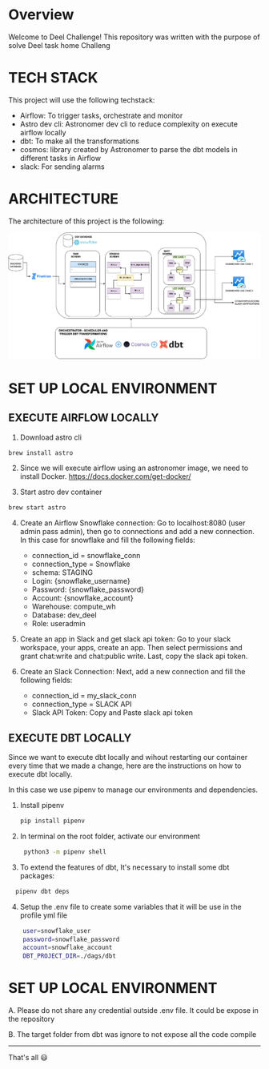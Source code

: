 Overview
========

Welcome to Deel Challenge! This repository was written with the purpose of solve Deel task home Challeng

TECH STACK
================

This project will use the following techstack:

- Airflow: To trigger tasks, orchestrate and monitor
- Astro dev cli: Astronomer dev cli to reduce complexity on execute airflow locally
- dbt: To make all the transformations
- cosmos: library created by Astronomer to parse the dbt models in different tasks in Airflow
- slack: For sending alarms

ARCHITECTURE
================

The architecture of this project is the following:

![Deel Challenge](deel_challenge.jpg)

SET UP LOCAL ENVIRONMENT
================

## EXECUTE AIRFLOW LOCALLY

1. Download astro cli

```bash
brew install astro
```
2. Since we will execute airflow using an astronomer image, we need to install Docker. https://docs.docker.com/get-docker/


3. Start astro dev container
```bash
brew start astro
```

4. Create an Airflow Snowflake connection: Go to localhost:8080 (user admin pass admin), then go to connections and add a new connection. In this case for snowflake and fill the following fields:

    - connection_id = snowflake_conn
    - connection_type = Snowflake
    - schema: STAGING
    - Login: {snowflake_username}
    - Password: {snowflake_password}
    - Account: {snowflake_account}
    - Warehouse: compute_wh
    - Database: dev_deel
    - Role: useradmin
    
  4. Create an app in Slack and get slack api token: Go to your slack workspace, your apps, create an app. Then select permissions and grant chat:write and chat:public write. Last, copy the slack api token.


  5. Create an Slack Connection: Next, add a new connection and fill the following fields:

      - connection_id = my_slack_conn
      - connection_type = SLACK API
      - Slack API Token: Copy and Paste slack api token


## EXECUTE DBT LOCALLY

Since we want to execute dbt locally and wihout restarting our container every time that we made a change, here are the instructions on how to execute dbt locally. 

In this case we use pipenv to manage our environments and dependencies.

1. Install pipenv
    ```bash
    pip install pipenv
    ```
2. In terminal on the root folder, activate our environment

   ```bash
    python3 -m pipenv shell
    ```

3. To extend the features of dbt, It's necessary to install some dbt packages:

  ```bash
    pipenv dbt deps 
```

4. Setup the .env file to create some variables that it will be use in the profile yml file

```bash
    user=snowflake_user
    password=snowflake_password
    account=snowflake_account
    DBT_PROJECT_DIR=./dags/dbt
```

SET UP LOCAL ENVIRONMENT
================

A. Please do not share any credential outside .env file. It could be expose in the repository

B. The target folder from dbt was ignore to not expose all the code compile


-----------------------------
That's all :smiley: